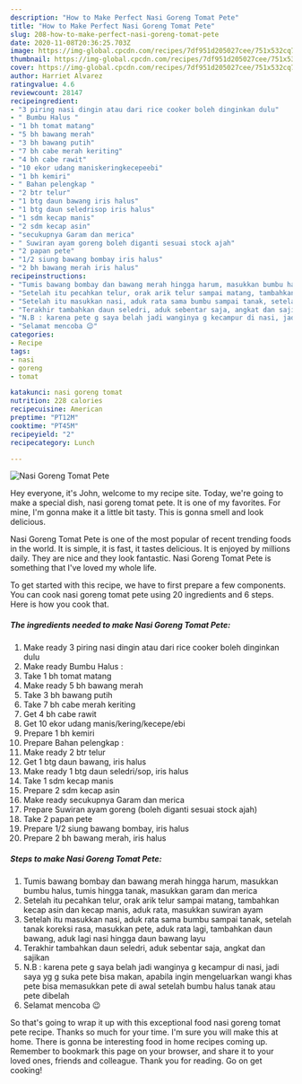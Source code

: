 ```yaml
---
description: "How to Make Perfect Nasi Goreng Tomat Pete"
title: "How to Make Perfect Nasi Goreng Tomat Pete"
slug: 208-how-to-make-perfect-nasi-goreng-tomat-pete
date: 2020-11-08T20:36:25.703Z
image: https://img-global.cpcdn.com/recipes/7df951d205027cee/751x532cq70/nasi-goreng-tomat-pete-foto-resep-utama.jpg
thumbnail: https://img-global.cpcdn.com/recipes/7df951d205027cee/751x532cq70/nasi-goreng-tomat-pete-foto-resep-utama.jpg
cover: https://img-global.cpcdn.com/recipes/7df951d205027cee/751x532cq70/nasi-goreng-tomat-pete-foto-resep-utama.jpg
author: Harriet Alvarez
ratingvalue: 4.6
reviewcount: 28147
recipeingredient:
- "3 piring nasi dingin atau dari rice cooker boleh dinginkan dulu"
- " Bumbu Halus "
- "1 bh tomat matang"
- "5 bh bawang merah"
- "3 bh bawang putih"
- "7 bh cabe merah keriting"
- "4 bh cabe rawit"
- "10 ekor udang maniskeringkecepeebi"
- "1 bh kemiri"
- " Bahan pelengkap "
- "2 btr telur"
- "1 btg daun bawang iris halus"
- "1 btg daun seledrisop iris halus"
- "1 sdm kecap manis"
- "2 sdm kecap asin"
- "secukupnya Garam dan merica"
- " Suwiran ayam goreng boleh diganti sesuai stock ajah"
- "2 papan pete"
- "1/2 siung bawang bombay iris halus"
- "2 bh bawang merah iris halus"
recipeinstructions:
- "Tumis bawang bombay dan bawang merah hingga harum, masukkan bumbu halus, tumis hingga tanak, masukkan garam dan merica"
- "Setelah itu pecahkan telur, orak arik telur sampai matang, tambahkan kecap asin dan kecap manis, aduk rata, masukkan suwiran ayam"
- "Setelah itu masukkan nasi, aduk rata sama bumbu sampai tanak, setelah tanak koreksi rasa, masukkan pete, aduk rata lagi, tambahkan daun bawang, aduk lagi nasi hingga daun bawang layu"
- "Terakhir tambahkan daun seledri, aduk sebentar saja, angkat dan sajikan"
- "N.B : karena pete g saya belah jadi wanginya g kecampur di nasi, jadi saya yg g suka pete bisa makan, apabila ingin mengeluarkan wangi khas pete bisa memasukkan pete di awal setelah bumbu halus tanak atau pete dibelah"
- "Selamat mencoba 😉"
categories:
- Recipe
tags:
- nasi
- goreng
- tomat

katakunci: nasi goreng tomat 
nutrition: 228 calories
recipecuisine: American
preptime: "PT12M"
cooktime: "PT45M"
recipeyield: "2"
recipecategory: Lunch

---
```



![Nasi Goreng Tomat Pete](https://img-global.cpcdn.com/recipes/7df951d205027cee/751x532cq70/nasi-goreng-tomat-pete-foto-resep-utama.jpg)

Hey everyone, it's John, welcome to my recipe site. Today, we're going to make a special dish, nasi goreng tomat pete. It is one of my favorites. For mine, I'm gonna make it a little bit tasty. This is gonna smell and look delicious.



Nasi Goreng Tomat Pete is one of the most popular of recent trending foods in the world. It is simple, it is fast, it tastes delicious. It is enjoyed by millions daily. They are nice and they look fantastic. Nasi Goreng Tomat Pete is something that I've loved my whole life.


To get started with this recipe, we have to first prepare a few components. You can cook nasi goreng tomat pete using 20 ingredients and 6 steps. Here is how you cook that.

<!--inarticleads1-->

##### The ingredients needed to make Nasi Goreng Tomat Pete:

1. Make ready 3 piring nasi dingin atau dari rice cooker boleh dinginkan dulu
1. Make ready  Bumbu Halus :
1. Take 1 bh tomat matang
1. Make ready 5 bh bawang merah
1. Take 3 bh bawang putih
1. Take 7 bh cabe merah keriting
1. Get 4 bh cabe rawit
1. Get 10 ekor udang manis/kering/kecepe/ebi
1. Prepare 1 bh kemiri
1. Prepare  Bahan pelengkap :
1. Make ready 2 btr telur
1. Get 1 btg daun bawang, iris halus
1. Make ready 1 btg daun seledri/sop, iris halus
1. Take 1 sdm kecap manis
1. Prepare 2 sdm kecap asin
1. Make ready secukupnya Garam dan merica
1. Prepare  Suwiran ayam goreng (boleh diganti sesuai stock ajah)
1. Take 2 papan pete
1. Prepare 1/2 siung bawang bombay, iris halus
1. Prepare 2 bh bawang merah, iris halus




<!--inarticleads2-->

##### Steps to make Nasi Goreng Tomat Pete:

1. Tumis bawang bombay dan bawang merah hingga harum, masukkan bumbu halus, tumis hingga tanak, masukkan garam dan merica
1. Setelah itu pecahkan telur, orak arik telur sampai matang, tambahkan kecap asin dan kecap manis, aduk rata, masukkan suwiran ayam
1. Setelah itu masukkan nasi, aduk rata sama bumbu sampai tanak, setelah tanak koreksi rasa, masukkan pete, aduk rata lagi, tambahkan daun bawang, aduk lagi nasi hingga daun bawang layu
1. Terakhir tambahkan daun seledri, aduk sebentar saja, angkat dan sajikan
1. N.B : karena pete g saya belah jadi wanginya g kecampur di nasi, jadi saya yg g suka pete bisa makan, apabila ingin mengeluarkan wangi khas pete bisa memasukkan pete di awal setelah bumbu halus tanak atau pete dibelah
1. Selamat mencoba 😉




So that's going to wrap it up with this exceptional food nasi goreng tomat pete recipe. Thanks so much for your time. I'm sure you will make this at home. There is gonna be interesting food in home recipes coming up. Remember to bookmark this page on your browser, and share it to your loved ones, friends and colleague. Thank you for reading. Go on get cooking!
